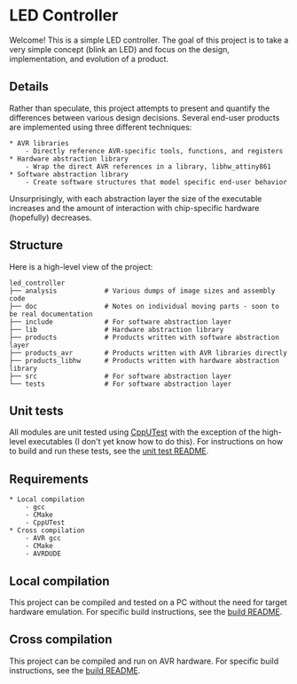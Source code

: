 # LED Controller
Welcome! This is a simple LED controller.
The goal of this project is to take a very simple concept (blink an LED) and focus on the design, implementation, and evolution of a product.


## Details
Rather than speculate, this project attempts to present and quantify the differences between various design decisions.
Several end-user products are implemented using three different techniques:

    * AVR libraries
        - Directly reference AVR-specific tools, functions, and registers
    * Hardware abstraction library
        - Wrap the direct AVR references in a library, libhw_attiny861
    * Software abstraction library
        - Create software structures that model specific end-user behavior

Unsurprisingly, with each abstraction layer the size of the executable increases and the amount of interaction with chip-specific hardware (hopefully) decreases.


## Structure
Here is a high-level view of the project:
```
led_controller
├── analysis            # Various dumps of image sizes and assembly code
├── doc                 # Notes on individual moving parts - soon to be real documentation
├── include             # For software abstraction layer
├── lib                 # Hardware abstraction library
├── products            # Products written with software abstraction layer
├── products_avr        # Products written with AVR libraries directly
├── products_libhw      # Products written with hardware abstraction library
├── src                 # For software abstraction layer
└── tests               # For software abstraction layer
```


## Unit tests
All modules are unit tested using [CppUTest](http://cpputest.github.io/) with the exception of the high-level executables (I don't yet know how to do this).
For instructions on how to build and run these tests, see the [unit test README](README_unit_tests.md).


## Requirements

    * Local compilation
        - gcc
        - CMake
        - CppUTest
    * Cross compilation
        - AVR gcc
        - CMake
        - AVRDUDE


## Local compilation
This project can be compiled and tested on a PC without the need for target hardware emulation.
For specific build instructions, see the [build README](README_build.md).


## Cross compilation
This project can be compiled and run on AVR hardware.
For specific build instructions, see the [build README](README_build.md).
